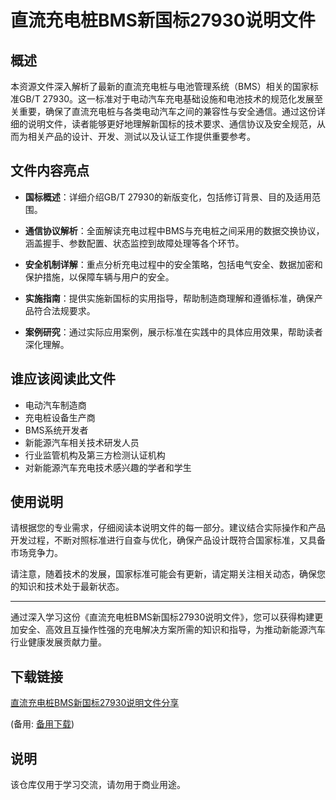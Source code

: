 # 直流充电桩BMS新国标27930说明文件

## 概述

本资源文件深入解析了最新的直流充电桩与电池管理系统（BMS）相关的国家标准GB/T 27930。这一标准对于电动汽车充电基础设施和电池技术的规范化发展至关重要，确保了直流充电桩与各类电动汽车之间的兼容性与安全通信。通过这份详细的说明文件，读者能够更好地理解新国标的技术要求、通信协议及安全规范，从而为相关产品的设计、开发、测试以及认证工作提供重要参考。

## 文件内容亮点

- **国标概述**：详细介绍GB/T 27930的新版变化，包括修订背景、目的及适用范围。
  
- **通信协议解析**：全面解读充电过程中BMS与充电桩之间采用的数据交换协议，涵盖握手、参数配置、状态监控到故障处理等各个环节。
  
- **安全机制详解**：重点分析充电过程中的安全策略，包括电气安全、数据加密和保护措施，以保障车辆与用户的安全。
  
- **实施指南**：提供实施新国标的实用指导，帮助制造商理解和遵循标准，确保产品符合法规要求。
  
- **案例研究**：通过实际应用案例，展示标准在实践中的具体应用效果，帮助读者深化理解。

## 谁应该阅读此文件

- 电动汽车制造商
- 充电桩设备生产商
- BMS系统开发者
- 新能源汽车相关技术研发人员
- 行业监管机构及第三方检测认证机构
- 对新能源汽车充电技术感兴趣的学者和学生

## 使用说明

请根据您的专业需求，仔细阅读本说明文件的每一部分。建议结合实际操作和产品开发过程，不断对照标准进行自查与优化，确保产品设计既符合国家标准，又具备市场竞争力。

请注意，随着技术的发展，国家标准可能会有更新，请定期关注相关动态，确保您的知识和技术处于最新状态。

---

通过深入学习这份《直流充电桩BMS新国标27930说明文件》，您可以获得构建更加安全、高效且互操作性强的充电解决方案所需的知识和指导，为推动新能源汽车行业健康发展贡献力量。

## 下载链接
[直流充电桩BMS新国标27930说明文件分享](https://pan.quark.cn/s/29d80e010b0e) 

(备用: [备用下载](https://pan.baidu.com/s/1yAQWsWVS6iUVIvLi9qIQXw?pwd=1234))

## 说明

该仓库仅用于学习交流，请勿用于商业用途。
